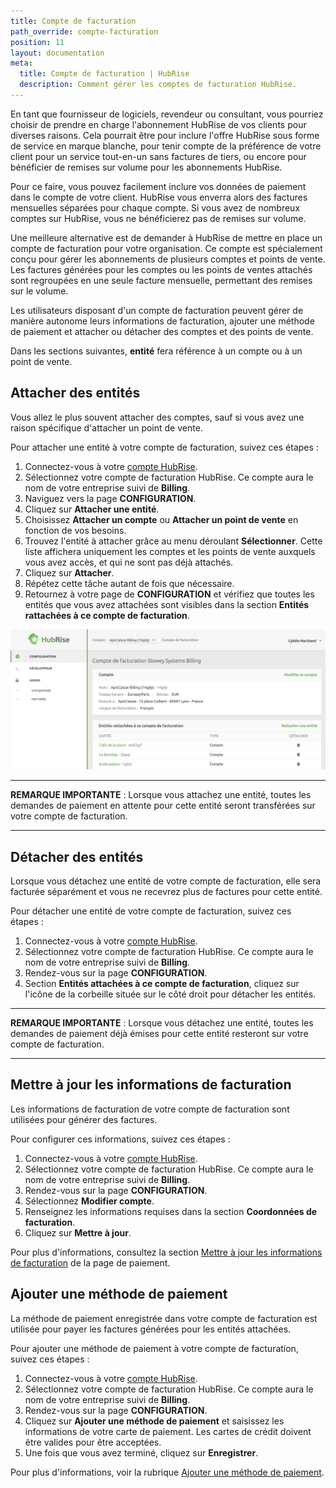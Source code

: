 ```yaml
---
title: Compte de facturation
path_override: compte-facturation
position: 11
layout: documentation
meta:
  title: Compte de facturation | HubRise
  description: Comment gérer les comptes de facturation HubRise.
---
```


En tant que fournisseur de logiciels, revendeur ou consultant, vous pourriez choisir de prendre en charge l'abonnement HubRise de vos clients pour diverses raisons. Cela pourrait être pour inclure l'offre HubRise sous forme de service en marque blanche, pour tenir compte de la préférence de votre client pour un service tout-en-un sans factures de tiers, ou encore pour bénéficier de remises sur volume pour les abonnements HubRise.

Pour ce faire, vous pouvez facilement inclure vos données de paiement dans le compte de votre client. HubRise vous enverra alors des factures mensuelles séparées pour chaque compte. Si vous avez de nombreux comptes sur HubRise, vous ne bénéficierez pas de remises sur volume.

Une meilleure alternative est de demander à HubRise de mettre en place un compte de facturation pour votre organisation. Ce compte est spécialement conçu pour gérer les abonnements de plusieurs comptes et points de vente. Les factures générées pour les comptes ou les points de ventes attachés sont regroupées en une seule facture mensuelle, permettant des remises sur le volume.

Les utilisateurs disposant d'un compte de facturation peuvent gérer de manière autonome leurs informations de facturation, ajouter une méthode de paiement et attacher ou détacher des comptes et des points de vente.

Dans les sections suivantes, **entité** fera référence à un compte ou à un point de vente.

## Attacher des entités

Vous allez le plus souvent attacher des comptes, sauf si vous avez une raison spécifique d'attacher un point de vente.

Pour attacher une entité à votre compte de facturation, suivez ces étapes :

1. Connectez-vous à votre [compte HubRise](https://manager.hubrise.com).
2. Sélectionnez votre compte de facturation HubRise. Ce compte aura le nom de votre entreprise suivi de **Billing**.
3. Naviguez vers la page **CONFIGURATION**.
4. Cliquez sur **Attacher une entité**.
5. Choisissez **Attacher un compte** ou **Attacher un point de vente** en fonction de vos besoins.
6. Trouvez l'entité à attacher grâce au menu déroulant **Sélectionner**. Cette liste affichera uniquement les comptes et les points de vente auxquels vous avez accès, et qui ne sont pas déjà attachés.
7. Cliquez sur **Attacher**.
8. Répétez cette tâche autant de fois que nécessaire.
9. Retournez à votre page de **CONFIGURATION** et vérifiez que toutes les entités que vous avez attachées sont visibles dans la section **Entités rattachées à ce compte de facturation**.

![Exemple de compte de facturation](./images/081-2x-billing-account.png)

***

**REMARQUE IMPORTANTE** : Lorsque vous attachez une entité, toutes les demandes de paiement en attente pour cette entité seront transférées sur votre compte de facturation.

***

## Détacher des entités

Lorsque vous détachez une entité de votre compte de facturation, elle sera facturée séparément et vous ne recevrez plus de factures pour cette entité.

Pour détacher une entité de votre compte de facturation, suivez ces étapes :

1. Connectez-vous à votre [compte HubRise](https://manager.hubrise.com).
2. Sélectionnez votre compte de facturation HubRise. Ce compte aura le nom de votre entreprise suivi de **Billing**.
3. Rendez-vous sur la page **CONFIGURATION**.
4. Section **Entités attachées à ce compte de facturation**, cliquez sur l'icône de la corbeille située sur le côté droit pour détacher les entités.

***

**REMARQUE IMPORTANTE** : Lorsque vous détachez une entité, toutes les demandes de paiement déjà émises pour cette entité resteront sur votre compte de facturation.

***

## Mettre à jour les informations de facturation

Les informations de facturation de votre compte de facturation sont utilisées pour générer des factures.

Pour configurer ces informations, suivez ces étapes :

1. Connectez-vous à votre [compte HubRise](https://manager.hubrise.com).
2. Sélectionnez votre compte de facturation HubRise. Ce compte aura le nom de votre entreprise suivi de **Billing**.
3. Rendez-vous sur la page **CONFIGURATION**.
4. Sélectionnez **Modifier compte**.
5. Renseignez les informations requises dans la section **Coordonnées de facturation**.
6. Cliquez sur **Mettre à jour**.

Pour plus d'informations, consultez la section [Mettre à jour les informations de facturation](/docs/payment#update-billing-information) de la page de paiement.

## Ajouter une méthode de paiement

La méthode de paiement enregistrée dans votre compte de facturation est utilisée pour payer les factures générées pour les entités attachées.

Pour ajouter une méthode de paiement à votre compte de facturation, suivez ces étapes :

1. Connectez-vous à votre [compte HubRise](https://manager.hubrise.com).
2. Sélectionnez votre compte de facturation HubRise. Ce compte aura le nom de votre entreprise suivi de **Billing**.
3. Rendez-vous sur la page **CONFIGURATION**.
4. Cliquez sur **Ajouter une méthode de paiement** et saisissez les informations de votre carte de paiement. Les cartes de crédit doivent être valides pour être acceptées.
5. Une fois que vous avez terminé, cliquez sur **Enregistrer**.

Pour plus d'informations, voir la rubrique [Ajouter une méthode de paiement](/docs/payment#add-payment-method).
